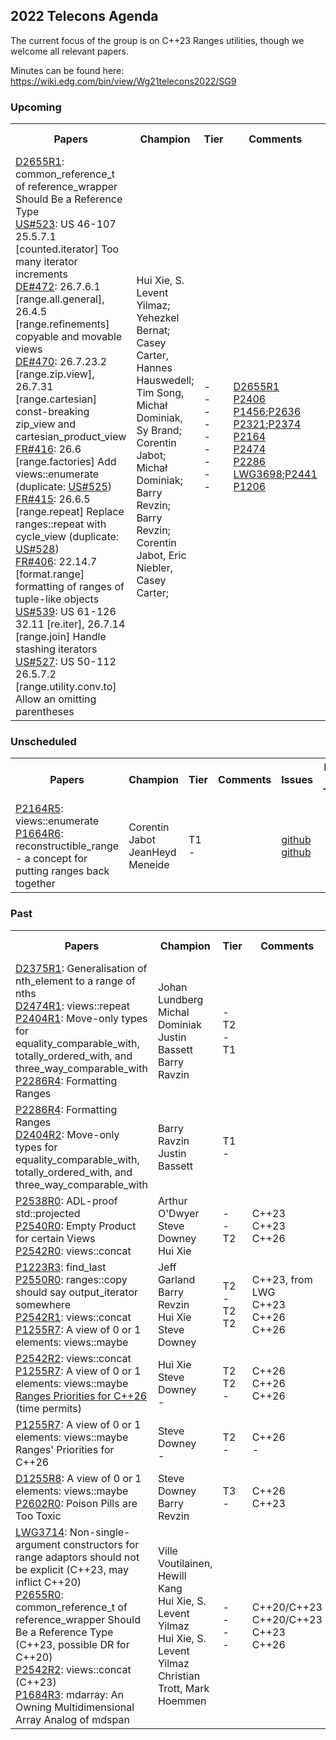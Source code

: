 ## 2022 Telecons Agenda

The current focus of the group is on C++23 Ranges utilities, though we welcome all relevant papers.

Minutes can be found here: https://wiki.edg.com/bin/view/Wg21telecons2022/SG9

### Upcoming

<table>
<tr>
<th>Papers
<th>Champion
<th>Tier
<th>Comments 
<th>Issues
<th>Date & Time
  
<tr>
<td><a href="https://isocpp.org/files/papers/D2655R1.html">D2655R1<a/>: common_reference_t of reference_wrapper Should Be a Reference Type
<br/><a href="https://github.com/cplusplus/nbballot/issues/523">US#523</a>: US 46-107 25.5.7.1 [counted.iterator] Too many iterator increments
<br/><a href="https://github.com/cplusplus/nbballot/issues/472">DE#472</a>: 26.7.6.1 [range.all.general], 26.4.5 [range.refinements] copyable and movable views
<br/><a href="https://github.com/cplusplus/nbballot/issues/470">DE#470</a>: 26.7.23.2 [range.zip.view], 26.7.31 [range.cartesian] const-breaking zip_view and cartesian_product_view
<br/><a href="https://github.com/cplusplus/nbballot/issues/416">FR#416</a>: 26.6 [range.factories] Add views::enumerate (duplicate: <a href="https://github.com/cplusplus/nbballot/issues/525">US#525</a>)
<br/><a href="https://github.com/cplusplus/nbballot/issues/415">FR#415</a>: 26.6.5 [range.repeat] Replace ranges::repeat with cycle_view (duplicate: <a href="https://github.com/cplusplus/nbballot/issues/528">US#528</a>)
<br/><a href="https://github.com/cplusplus/nbballot/issues/406">FR#406</a>: 22.14.7 [format.range] formatting of ranges of tuple-like objects
<br/><a href="https://github.com/cplusplus/nbballot/issues/539">US#539</a>: US 61-126 32.11 [re.iter], 26.7.14 [range.join] Handle stashing iterators
<br/><a href="https://github.com/cplusplus/nbballot/issues/527">US#527</a>: US 50-112 26.5.7.2 [range.utility.conv.to] Allow an omitting parentheses
<td>Hui Xie, S. Levent Yilmaz;
<br/>Yehezkel Bernat;
<br/>Casey Carter, Hannes Hauswedell;
<br/>Tim Song, Michał Dominiak, Sy Brand;
<br/>Corentin Jabot;
<br/>Michał Dominiak;
<br/>Barry Revzin;
<br/>Barry Revzin;
<br/>Corentin Jabot, Eric Niebler, Casey Carter;
<td>-
<br/>-
<br/>-
<br/>-
<br/>-
<br/>-
<br/>-
<br/>-
<br/>-
<td><a href="https://isocpp.org/files/papers/D2655R1.html">D2655R1</a>
<br/><a href="https://wg21.link/P2406">P2406</a>
<br/><a href="https://wg21.link/P1456">P1456</a>;<a href="https://wg21.link/P2636">P2636</a>
<br/><a href="https://wg21.link/P2321/">P2321</a>;<a href="https://wg21.link/P2374">P2374</a>
<br/><a href="https://wg21.link/P2164">P2164</a>
<br/><a href="https://wg21.link/P2474">P2474</a>
<br/><a href="https://wg21.link/P2286">P2286</a>
<br/><a href="https://cplusplus.github.io/LWG/issue3698">LWG3698</a>;<a href="https://wg21.link/P2441">P2441</a>
<br/><a href="https://wg21.link/P1206">P1206</a>
<td><a href="https://wg21.link/P2655/github">github</a>
<br/><a href="https://github.com/cplusplus/nbballot/issues/523"">github</a>
<br/><a href="https://github.com/cplusplus/nbballot/issues/472">github</a>
<br/><a href="https://github.com/cplusplus/nbballot/issues/470">github</a>
<br/><a href="https://github.com/cplusplus/nbballot/issues/416">github</a>
<br/><a href="https://github.com/cplusplus/nbballot/issues/415">github</a>
<br/><a href="https://github.com/cplusplus/nbballot/issues/406">github</a>
<br/><a href="https://github.com/cplusplus/nbballot/issues/539"">github</a>
<br/><a href="https://github.com/cplusplus/nbballot/issues/527"">github</a>
<td>11-08<br/> 10:00 Pacific<br/>08:00 HST (Hawaii)

 
</table>
  
### Unscheduled
  
<table>
<tr>
<th>Papers
<th>Champion
<th>Tier
<th>Comments 
<th>Issues
<th>Date & Time

<tr>
<td><a href="https://wg21.link/P2164">P2164R5</a>: views::enumerate
<br/><a href="https://isocpp.org/files/papers/P1664R6.html">P1664R6</a>: reconstructible_range - a concept for putting ranges back together
<td>Corentin Jabot
<br/>JeanHeyd Meneide
<td>T1
<br/>-
<td>
<br/>
<td><a href="http://wg21.link/p2164/github">github</a>
<br/><a href="http://wg21.link/P1664/github">github</a>
<td>

<!---  
Deffered by LEWG
<br/><a href="https://cplusplus.github.io/LWG/issue3534">LWG3534</a>: ranges::set_intersection and ranges::set_difference algorithm requirements are too strict
<br/><a href="http://wg21.link/LWG3534/github">github</a>
-->

</table>

### Past

<table>
<tr>
<th>Papers
<th>Champion
<th>Tier
<th>Comments 
<th>Issues
<th>Date & Time

<tr>
<td><a href="https://isocpp.org/files/papers/D2375R1.pdf">D2375R1</a>: Generalisation of nth_element to a range of nths
<br/><a href="https://isocpp.org/files/papers/D2474R1.html">D2474R1</a>: views::repeat
<br/><a href="https://wg21.link/P2404r1">P2404R1</a>: Move-only types for equality_comparable_with, totally_ordered_with, and three_way_comparable_with
<br/><a href="https://isocpp.org/files/papers/P2286R4.html">P2286R4</a>: Formatting Ranges
<td>Johan Lundberg
<br/>Michal Dominiak
<br/>Justin Bassett
<br/>Barry Ravzin
<br/>
<td>-
<br/>T2
<br/>-
<br/>T1
<td>
<td><a href="http://wg21.link/P2375/github">github</a>
<br/><a href="http://wg21.link/P2474/github">github</a>
<br/><a href="http://wg21.link/P2404/github">github</a>
<br/><a href="http://wg21.link/P2286/github">github</a>
<td>01-03<br/> 09:30 Pacific

<tr>
<td><a href="https://isocpp.org/files/papers/P2286R4.html">P2286R4</a>: Formatting Ranges
<br/><a href="https://isocpp.org/files/papers/D2404R2.pdf">D2404R2</a>: Move-only types for equality_comparable_with, totally_ordered_with, and three_way_comparable_with
<td>Barry Ravzin
<br/>Justin Bassett
<td>T1
<br/>-
<td>
<td><a href="http://wg21.link/P2286/github">github</a>
<br/><a href="http://wg21.link/P2404/github">github</a>
<td>01-10<br/> 09:30 Pacific
 
<tr>
<td><a href="http://www.open-std.org/jtc1/sc22/wg21/docs/papers/2022/p2538r0.html">P2538R0</a>: ADL-proof std::projected
<br/><a href="http://www.open-std.org/jtc1/sc22/wg21/docs/papers/2022/p2540r0.html">P2540R0</a>: Empty Product for certain Views
<br/><a href="http://www.open-std.org/jtc1/sc22/wg21/docs/papers/2022/p2542r0.html">P2542R0</a>: views::concat
<td>Arthur O'Dwyer
<br/>Steve Downey
<br/>Hui Xie
<td>-
<br/>-
<br/>T2
<td>C++23
<br/>C++23
<br/>C++26
<td><a href="http://wg21.link/p2538/github">github</a>
<br/><a href="http://wg21.link/p2540/github">github</a>
<br/><a href="http://wg21.link/p2542/github">github</a>
<td>03-14<br/> 09:30 Pacific

<tr>
<td><a href="https://wg21.link/p1223r3">P1223R3</a>: find_last
<br/><a href="https://wg21.link/p2550r0">P2550R0</a>: ranges::copy should say output_iterator somewhere
<br/><a href="https://isocpp.org/files/papers/P2542R1.html">P2542R1</a>: views::concat
<br/><a href="https://isocpp.org/files/papers/D1255R7.html">P1255R7</a>: A view of 0 or 1 elements: views::maybe
<td>Jeff Garland
<br/>Barry Revzin
<br/>Hui Xie
<br/>Steve Downey
<td>T2
<br/>-
<br/>T2
<br/>T2
<td>C++23, from LWG
<br/>C++23
<br/>C++26
<br/>C++26
<td><a href="https://github.com/cplusplus/papers/issues/149">github</a>
<br/><a href="http://wg21.link/p2550/github">github</a>
<br/><a href="http://wg21.link/p2542/github">github</a>
<br/><a href="http://wg21.link/P1255/github">github</a>
<td>04-11<br/> 09:30 Pacific

 
<tr>
<td><a href="https://isocpp.org/files/papers/P2542R2.html">P2542R2</a>: views::concat
<br/><a href="https://isocpp.org/files/papers/P1255R7.html">P1255R7</a>: A view of 0 or 1 elements: views::maybe
<br/><a href="https://wiki.edg.com/bin/view/Wg21telecons2022/Ranges#SG9-2022-05-09">Ranges Priorities for C++26</a> (time permits)
<td>Hui Xie
<br/>Steve Downey
<br/>-
<td>T2
<br/>T2
<br/>-
<td>C++26
<br/>C++26
<br/>C++26
<td><a href="http://wg21.link/p2542/github">github</a>
<br/><a href="http://wg21.link/P1255/github">github</a>
<br/>-
<td>05-09<br/> 09:30 <br/>Pacific
  
<tr>
<td><a href="https://isocpp.org/files/papers/P1255R7.html">P1255R7</a>: A view of 0 or 1 elements: views::maybe
<br/>Ranges' Priorities for C++26
<td>Steve Downey
<br/>-
<td>T2
<br/>-
<td>C++26
<br/>-
<td><a href="http://wg21.link/P1255/github">github</a>
<br/>-
<td>06-13<br/> 09:30 <br/>Pacific
  
<tr>
<td><a href="https://isocpp.org/files/papers/D1255R8.pdf">D1255R8</a>: A view of 0 or 1 elements: views::maybe
<br/><a href="https://isocpp.org/files/papers/P2602R0.html">P2602R0</a>: Poison Pills are Too Toxic
<td>Steve Downey
<br/>Barry Revzin
<td>T3
<br/>-
<td>C++26
<br/>C++23
<td><a href="http://wg21.link/P1255/github">github</a>
<br/><a href="http://wg21.link/P2602/github">github</a>
<td>07-11<br/> 09:30 <br/>Pacific
 
<tr>
<td><a href="https://cplusplus.github.io/LWG/issue3714">LWG3714</a>: Non-single-argument constructors for range adaptors should not be explicit (C++23, may inflict C++20)
<br/><a href="https://isocpp.org/files/papers/P2655R0.html">P2655R0</a>: common_reference_t of reference_wrapper Should Be a Reference Type (C++23, possible DR for C++20)
<br/><a href="https://www.open-std.org/jtc1/sc22/wg21/docs/papers/2022/p2542r2.html">P2542R2</a>: views::concat (C++23)
<br/><a href="https://www.open-std.org/jtc1/sc22/wg21/docs/papers/2022/p1684r3.html">P1684R3</a>: mdarray: An Owning Multidimensional Array Analog of mdspan
<td>Ville Voutilainen, Hewill Kang
<br/>Hui Xie, S. Levent Yilmaz
<br/>Hui Xie, S. Levent Yilmaz
<br/>Christian Trott, Mark Hoemmen
<td>-
<br/>-
<br/>-
<br/>-
<td>C++20/C++23
<br/>C++20/C++23
<br/>C++23
<br/>C++26
<td><a href="http://wg21.link/LWG3714/github">github</a>
<br/><a href="http://wg21.link/p2655/github">github</a>
<br/><a href="http://wg21.link/p2542/github">github</a>
<br/><a href="http://wg21.link/p1684/github">github</a>
<td>10-10<br/> 09:30 <br/>Pacific

</table>
